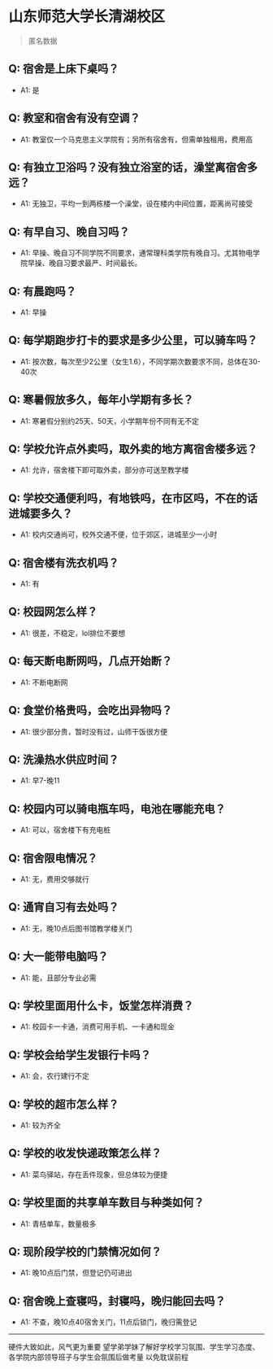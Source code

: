 # 山东师范大学长清湖校区
> 匿名数据
## Q: 宿舍是上床下桌吗？
- A1: 是
## Q: 教室和宿舍有没有空调？
- A1: 教室仅一个马克思主义学院有；另所有宿舍有，但需单独租用，费用高
## Q: 有独立卫浴吗？没有独立浴室的话，澡堂离宿舍多远？
- A1: 无独卫，平均一到两栋楼一个澡堂，设在楼内中间位置，距离尚可接受
## Q: 有早自习、晚自习吗？
- A1: 早操、晚自习不同学院不同要求，通常理科类学院有晚自习。尤其物电学院早操、晚自习要求最严、时间最长。
## Q: 有晨跑吗？
- A1: 早操
## Q: 每学期跑步打卡的要求是多少公里，可以骑车吗？
- A1: 按次数，每次至少2公里（女生1.6），不同学期次数要求不同，总体在30-40次
## Q: 寒暑假放多久，每年小学期有多长？
- A1: 寒暑假分别约25天、50天，小学期年份不同有无不定
## Q: 学校允许点外卖吗，取外卖的地方离宿舍楼多远？
- A1: 允许，宿舍楼下即可取外卖，部分亦可送至教学楼
## Q: 学校交通便利吗，有地铁吗，在市区吗，不在的话进城要多久？
- A1: 校内交通尚可，校外交通不便，位于郊区，进城至少一小时
## Q: 宿舍楼有洗衣机吗？
- A1: 有
## Q: 校园网怎么样？
- A1: 很差，不稳定，lol排位不要想
## Q: 每天断电断网吗，几点开始断？
- A1: 不断电断网
## Q: 食堂价格贵吗，会吃出异物吗？
- A1: 很少部分贵，暂时没有过，山师干饭很方便
## Q: 洗澡热水供应时间？
- A1: 早7-晚11
## Q: 校园内可以骑电瓶车吗，电池在哪能充电？
- A1: 可以，宿舍楼下有充电桩
## Q: 宿舍限电情况？
- A1: 无，费用交够就行
## Q: 通宵自习有去处吗？
- A1: 无，晚10点后图书馆教学楼关门
## Q: 大一能带电脑吗？
- A1: 能，且部分专业必需
## Q: 学校里面用什么卡，饭堂怎样消费？
- A1: 校园卡一卡通，消费可用手机、一卡通和现金
## Q: 学校会给学生发银行卡吗？
- A1: 会，农行建行不定
## Q: 学校的超市怎么样？
- A1: 较为齐全
## Q: 学校的收发快递政策怎么样？
- A1: 菜鸟驿站，存在丢件现象，但总体较为便捷
## Q: 学校里面的共享单车数目与种类如何？
- A1: 青桔单车，数量极多
## Q: 现阶段学校的门禁情况如何？
- A1: 晚10点后门禁，但登记仍可进出
## Q: 宿舍晚上查寝吗，封寝吗，晚归能回去吗？
- A1: 不查，晚10点40宿舍关门，11点后锁门，晚归需登记
***
硬件大致如此，风气更为重要
望学弟学妹了解好学校学习氛围、学生学习态度、各学院内部领导班子与学生会氛围后做考量
以免耽误前程